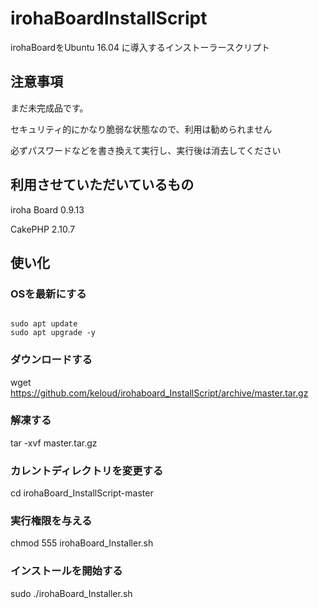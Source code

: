 # irohaBoardInstallScript
irohaBoardをUbuntu 16.04 に導入するインストーラースクリプト

## 注意事項
まだ未完成品です。

セキュリティ的にかなり脆弱な状態なので、利用は勧められません

必ずパスワードなどを書き換えて実行し、実行後は消去してください

## 利用させていただいているもの
iroha Board 0.9.13

CakePHP 2.10.7

## 使い化
### OSを最新にする
<code>
sudo apt update
sudo apt upgrade -y
</code>

### ダウンロードする
wget https://github.com/keloud/irohaboard_InstallScript/archive/master.tar.gz

### 解凍する
tar -xvf master.tar.gz

### カレントディレクトリを変更する
cd irohaBoard_InstallScript-master

### 実行権限を与える
chmod 555 irohaBoard_Installer.sh

### インストールを開始する
sudo ./irohaBoard_Installer.sh
